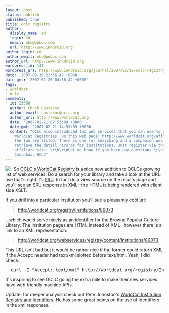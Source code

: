```yaml
---
layout: post
status: publish
published: true
title: oclc registry
author:
  display_name: ed
  login: ed
  email: ehs@pobox.com
  url: http://www.inkdroid.org
author_login: ed
author_email: ehs@pobox.com
author_url: http://www.inkdroid.org
wordpress_id: 141
wordpress_url: http://www.inkdroid.org/journal/2007/02/19/oclc-registry/
date: '2007-02-19 21:36:42 +0000'
date_gmt: '2007-02-20 04:36:42 +0000'
tags:
- worldcat
- oclc
comments:
- id: 15086
  author: Chuck Costakos
  author_email: costakoc@oclc.org
  author_url: http://www.worldcat.org
  date: '2007-02-21 07:53:09 +0000'
  date_gmt: '2007-02-21 14:53:09 +0000'
  content: "OCLC also introduced two web services that you can use to access the new
    WorldCat Registries. On this web page: http://www.worldcat.org/affiliate/default.jsp,
    the two are listed. There is one for searching and a companion web service to
    retrieve the detail records for institutions. Just register via the WorldCat.org
    affiliate site. \r\n\r\nLet me know if you have any questions.\r\n\r\nBest regards,\r\nChuck
    Costakos, OCLC"
---
```


<p><a href="http://worldcat.org/registry/Institutions"><img src="http://worldcat.org/registry/images/masthead_registry_en.png" style="border: none; margin-right: 10px; float: left" /></a></p>
<p>So <a href="http://worldcat.org/registry/Institutions">OCLC's WorldCat Registry</a> is a nice new addition to OCLCs growing list of web services. Do a search for your library and take a look at the URL: aye that's right it's <a href="http://www.loc.gov/standards/sru/">SRU</a>. In fact do a view source on the results page and you'll see an SRU response in XML--the HTML is being rendered with client side XSLT.</p>
<p>If you drill into a particular institution you'll see a pleasantly <a href="http://www.w3.org/Provider/Style/URI">cool</a> uri:</p>
<blockquote><p>
<a href="http://worldcat.org/registry/Institutions/89073">http://worldcat.org/registry/Institutions/89073</a>
</p></blockquote>
<p>...which would serve nicely as an identifier for the Browne Popular Culture Library. The institution pages are HTML instead of XML--however there is a link to an XML representation:</p>
<blockquote><p><a href="http://worldcat.org/webservices/registry/content/Institutions/89073">http://worldcat.org/webservices/registry/content/Institutions/89073</a>
</p></blockquote>
<p>This URL isn't bad but it would be rather nice if the former could return XML if the Accept: header had text/xml slotted before text/html. Yeah, I did check:</p>
<pre>
  curl -I "Accept: text/xml" http://worldcat.org/registry/Institutions/89073
</pre>
<p>It's inspiring to see OCLC going the extra mile to make their new services have web friendly machine APIs.</p>
<p>Update: for deeper analysis check out Pete Johnston's <a href="http://efoundations.typepad.com/efoundations/2007/02/worldcat_instit.html">WorldCat Institution Registry and Identifiers</a>. He has some great points on the use of identifiers in the xml responses.</p>
